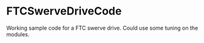 # FTCSwerveDriveCode
Working sample code for a FTC swerve drive. Could use some tuning on the modules. 
